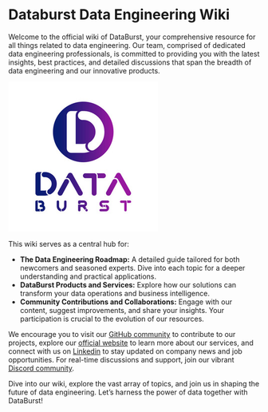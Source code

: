 # Databurst Data Engineering Wiki

Welcome to the official wiki of DataBurst, your comprehensive resource for all things related to data engineering. Our team, comprised of dedicated data engineering professionals, is committed to providing you with the latest insights, best practices, and detailed discussions that span the breadth of data engineering and our innovative products.

![DataBurst](logo.jpg)

This wiki serves as a central hub for:

- **The Data Engineering Roadmap:** A detailed guide tailored for both newcomers and seasoned experts. Dive into each topic for a deeper understanding and practical applications.
- **DataBurst Products and Services:** Explore how our solutions can transform your data operations and business intelligence.
- **Community Contributions and Collaborations:** Engage with our content, suggest improvements, and share your insights. Your participation is crucial to the evolution of our resources.



We encourage you to visit our [GitHub community](https://github.com/data-burst) to contribute to our projects, explore our [official website](https://databurst.tech/) to learn more about our services, and connect with us on [Linkedin](https://www.linkedin.com/company/databurst/) to stay updated on company news and job opportunities. For real-time discussions and support, join our vibrant [Discord community](https://discord.com/invite/DWVD3gVv).

Dive into our wiki, explore the vast array of topics, and join us in shaping the future of data engineering. Let’s harness the power of data together with DataBurst!